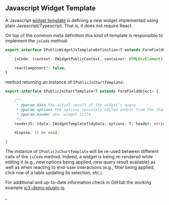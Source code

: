 ## Javascript Widget Template

A Javascript [widget template](./WidgetTemplate.md) is defining a new widget implemented using plain
Javascript/Typescript. That is, it does not require React.

On top of the common meta definition this kind of template is responsible to implement the `jsCode` method:

```typescript
export interface IPublicWidgetJsTemplateDefinition<T extends FormFieldObject> extends IPublicCommonWidgetTemplateDefinition {

    jsCode: (context: IWidgetPublicContext, container: HTMLDivElement) => IPublicJsChartTemplate<T>;

    reactComponent?: false;
}
```

method returning an instance of `IPublicJsChartTemplate`:

```typescript
export interface IPublicJsChartTemplate<T extends FormFieldObject> {

    /**
     * @param data the actual result of the widget's query
     * @param options the options (possibly edited and/or from the theme) of this widget
     * @param header aka. widget title
     */
    renderJS: (data: IWidgetTemplateTidyData, options: T, header: string) => void;

    dispose: () => void;

}
```

The instance of `IPublicJsChartTemplate` will be re-used between different calls of the `jsCode` method. Indeed, a
widget is being re-rendered while editing it (e.g., new options being applied, new query result available) as well as
when reacting to end-user interactions (e.g., filter being applied, click row of a table updating its selection, etc.).

For additional and up-to-date information check in GitHub the working example
[ic3-demo-plugin-js](https://github.com/ic3-software/ic3-demo-plugin-js).

_